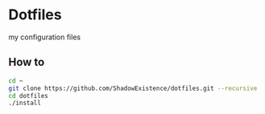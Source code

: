 # Dotfiles

my configuration files 

## How to

```bash
cd ~
git clone https://github.com/ShadowExistence/dotfiles.git --recursive
cd dotfiles
./install
```